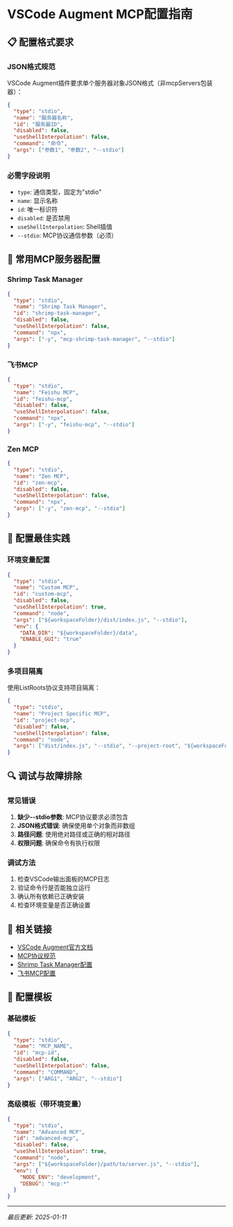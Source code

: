 # VSCode Augment MCP配置指南

## 📋 配置格式要求

### JSON格式规范
VSCode Augment插件要求单个服务器对象JSON格式（非mcpServers包装器）：

```json
{
  "type": "stdio",
  "name": "服务器名称",
  "id": "服务器ID",
  "disabled": false,
  "useShellInterpolation": false,
  "command": "命令",
  "args": ["参数1", "参数2", "--stdio"]
}
```

### 必需字段说明
- `type`: 通信类型，固定为"stdio"
- `name`: 显示名称
- `id`: 唯一标识符
- `disabled`: 是否禁用
- `useShellInterpolation`: Shell插值
- `--stdio`: MCP协议通信参数（必须）

## 🔧 常用MCP服务器配置

### Shrimp Task Manager
```json
{
  "type": "stdio",
  "name": "Shrimp Task Manager",
  "id": "shrimp-task-manager",
  "disabled": false,
  "useShellInterpolation": false,
  "command": "npx",
  "args": ["-y", "mcp-shrimp-task-manager", "--stdio"]
}
```

### 飞书MCP
```json
{
  "type": "stdio",
  "name": "Feishu MCP",
  "id": "feishu-mcp",
  "disabled": false,
  "useShellInterpolation": false,
  "command": "npx",
  "args": ["-y", "feishu-mcp", "--stdio"]
}
```

### Zen MCP
```json
{
  "type": "stdio",
  "name": "Zen MCP",
  "id": "zen-mcp",
  "disabled": false,
  "useShellInterpolation": false,
  "command": "npx",
  "args": ["-y", "zen-mcp", "--stdio"]
}
```

## 🎯 配置最佳实践

### 环境变量配置
```json
{
  "type": "stdio",
  "name": "Custom MCP",
  "id": "custom-mcp",
  "disabled": false,
  "useShellInterpolation": true,
  "command": "node",
  "args": ["${workspaceFolder}/dist/index.js", "--stdio"],
  "env": {
    "DATA_DIR": "${workspaceFolder}/data",
    "ENABLE_GUI": "true"
  }
}
```

### 多项目隔离
使用ListRoots协议支持项目隔离：
```json
{
  "type": "stdio",
  "name": "Project Specific MCP",
  "id": "project-mcp",
  "disabled": false,
  "useShellInterpolation": false,
  "command": "node",
  "args": ["dist/index.js", "--stdio", "--project-root", "${workspaceFolder}"]
}
```

## 🔍 调试与故障排除

### 常见错误
1. **缺少--stdio参数**: MCP协议要求必须包含
2. **JSON格式错误**: 确保使用单个对象而非数组
3. **路径问题**: 使用绝对路径或正确的相对路径
4. **权限问题**: 确保命令有执行权限

### 调试方法
1. 检查VSCode输出面板的MCP日志
2. 验证命令行是否能独立运行
3. 确认所有依赖已正确安装
4. 检查环境变量是否正确设置

## 🔗 相关链接
- [VSCode Augment官方文档](https://docs.augmentcode.com/)
- [MCP协议规范](https://modelcontextprotocol.io/)
- [Shrimp Task Manager配置](./shrimp-task-manager.md)
- [飞书MCP配置](./feishu-mcp.md)

## 📝 配置模板

### 基础模板
```json
{
  "type": "stdio",
  "name": "MCP_NAME",
  "id": "mcp-id",
  "disabled": false,
  "useShellInterpolation": false,
  "command": "COMMAND",
  "args": ["ARG1", "ARG2", "--stdio"]
}
```

### 高级模板（带环境变量）
```json
{
  "type": "stdio",
  "name": "Advanced MCP",
  "id": "advanced-mcp",
  "disabled": false,
  "useShellInterpolation": true,
  "command": "node",
  "args": ["${workspaceFolder}/path/to/server.js", "--stdio"],
  "env": {
    "NODE_ENV": "development",
    "DEBUG": "mcp:*"
  }
}
```

---
*最后更新: 2025-01-11*

